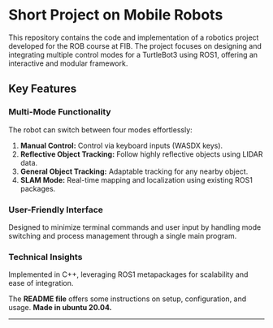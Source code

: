 # Short Project on Mobile Robots

This repository contains the code and implementation of a robotics project developed for the ROB course at FIB. The project focuses on designing and integrating multiple control modes for a TurtleBot3 using ROS1, offering an interactive and modular framework.

## Key Features

### Multi-Mode Functionality
The robot can switch between four modes effortlessly:
1. **Manual Control:** Control via keyboard inputs (WASDX keys).
2. **Reflective Object Tracking:** Follow highly reflective objects using LIDAR data.
3. **General Object Tracking:** Adaptable tracking for any nearby object.
4. **SLAM Mode:** Real-time mapping and localization using existing ROS1 packages.

### User-Friendly Interface
Designed to minimize terminal commands and user input by handling mode switching and process management through a single main program.

### Technical Insights
Implemented in C++, leveraging ROS1 metapackages for scalability and ease of integration.

The **README file** offers some instructions on setup, configuration, and usage. **Made in ubuntu 20.04.**

---
